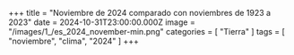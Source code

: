 +++
title = "Noviembre de 2024 comparado con noviembres de 1923 a 2023"
date = 2024-10-31T23:00:00.000Z
image = "/images/1_/es_2024_november-min.png"
categories = [ "Tierra" ]
tags = [ "noviembre", "clima", "2024" ]
+++

